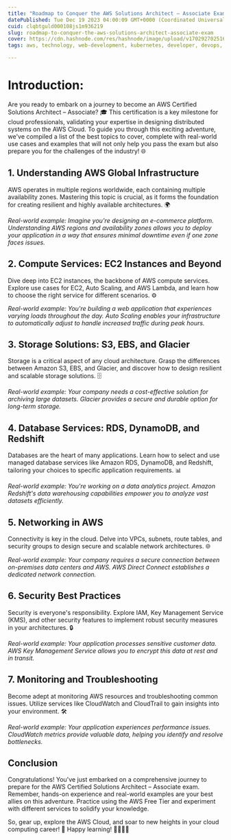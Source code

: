 ```yaml
---
title: "Roadmap to Conquer the AWS Solutions Architect – Associate Exam!"
datePublished: Tue Dec 19 2023 04:00:09 GMT+0000 (Coordinated Universal Time)
cuid: clqbtguld000108js1m936219
slug: roadmap-to-conquer-the-aws-solutions-architect-associate-exam
cover: https://cdn.hashnode.com/res/hashnode/image/upload/v1702927025169/9dce3253-cd1d-4162-994b-064250723c12.gif
tags: aws, technology, web-development, kubernetes, developer, devops, aws-lambda, technical-writing-1, aws-certified-solutions-architect-associate, aws-cdk, 90daysofdevops, trainwithshubham

---
```


# Introduction:

Are you ready to embark on a journey to become an AWS Certified Solutions Architect – Associate? 🎓 This certification is a key milestone for cloud professionals, validating your expertise in designing distributed systems on the AWS Cloud. To guide you through this exciting adventure, we've compiled a list of the best topics to cover, complete with real-world use cases and examples that will not only help you pass the exam but also prepare you for the challenges of the industry! 🌐

## 1\. **Understanding AWS Global Infrastructure**

AWS operates in multiple regions worldwide, each containing multiple availability zones. Mastering this topic is crucial, as it forms the foundation for creating resilient and highly available architectures. 🌍

*Real-world example: Imagine you're designing an e-commerce platform. Understanding AWS regions and availability zones allows you to deploy your application in a way that ensures minimal downtime even if one zone faces issues.*

## 2\. **Compute Services: EC2 Instances and Beyond**

Dive deep into EC2 instances, the backbone of AWS compute services. Explore use cases for EC2, Auto Scaling, and AWS Lambda, and learn how to choose the right service for different scenarios. ⚙️

*Real-world example: You're building a web application that experiences varying loads throughout the day. Auto Scaling enables your infrastructure to automatically adjust to handle increased traffic during peak hours.*

## 3\. **Storage Solutions: S3, EBS, and Glacier**

Storage is a critical aspect of any cloud architecture. Grasp the differences between Amazon S3, EBS, and Glacier, and discover how to design resilient and scalable storage solutions. 🗄️

*Real-world example: Your company needs a cost-effective solution for archiving large datasets. Glacier provides a secure and durable option for long-term storage.*

## 4\. **Database Services: RDS, DynamoDB, and Redshift**

Databases are the heart of many applications. Learn how to select and use managed database services like Amazon RDS, DynamoDB, and Redshift, tailoring your choices to specific application requirements. 📊

*Real-world example: You're working on a data analytics project. Amazon Redshift's data warehousing capabilities empower you to analyze vast datasets efficiently.*

## 5\. **Networking in AWS**

Connectivity is key in the cloud. Delve into VPCs, subnets, route tables, and security groups to design secure and scalable network architectures. 🌐

*Real-world example: Your company requires a secure connection between on-premises data centers and AWS. AWS Direct Connect establishes a dedicated network connection.*

## 6\. **Security Best Practices**

Security is everyone's responsibility. Explore IAM, Key Management Service (KMS), and other security features to implement robust security measures in your architectures. 🔒

*Real-world example: Your application processes sensitive customer data. AWS Key Management Service allows you to encrypt this data at rest and in transit.*

## 7\. **Monitoring and Troubleshooting**

Become adept at monitoring AWS resources and troubleshooting common issues. Utilize services like CloudWatch and CloudTrail to gain insights into your environment. 🛠️

*Real-world example: Your application experiences performance issues. CloudWatch metrics provide valuable data, helping you identify and resolve bottlenecks.*

## Conclusion

Congratulations! You've just embarked on a comprehensive journey to prepare for the AWS Certified Solutions Architect – Associate exam. Remember, hands-on experience and real-world examples are your best allies on this adventure. Practice using the AWS Free Tier and experiment with different services to solidify your knowledge.

So, gear up, explore the AWS Cloud, and soar to new heights in your cloud computing career! 🚀 Happy learning! 👩‍💻👨‍💻